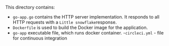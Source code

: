 This directory contains:

- `go-app.go` contains the HTTP server implementation. It responds to all HTTP requests with a `Little snowflake`response.
- `Dockerfile` is used to build the Docker image for the application.
- `go-app` executable file, which runs docker container.
-`circleci.yml` - file for continuous integration

